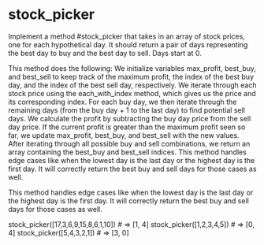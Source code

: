 # stock_picker
Implement a method #stock_picker that takes in an array of stock prices, one for each hypothetical day. It should return a pair of days representing the best day to buy and the best day to sell. Days start at 0.

This method does the following:
We initialize variables max_profit, best_buy, and best_sell to keep track of the maximum profit, the index of the best buy day, and the index of the best sell day, respectively.
We iterate through each stock price using the each_with_index method, which gives us the price and its corresponding index.
For each buy day, we then iterate through the remaining days (from the buy day + 1 to the last day) to find potential sell days.
We calculate the profit by subtracting the buy day price from the sell day price.
If the current profit is greater than the maximum profit seen so far, we update max_profit, best_buy, and best_sell with the new values.
After iterating through all possible buy and sell combinations, we return an array containing the best_buy and best_sell indices.
This method handles edge cases like when the lowest day is the last day or the highest day is the first day. It will correctly return the best buy and sell days for those cases as well.

This method handles edge cases like when the lowest day is the last day or the highest day is the first day. It will correctly return the best buy and sell days for those cases as well.

stock_picker([17,3,6,9,15,8,6,1,10])  # => [1, 4]
stock_picker([1,2,3,4,5])             # => [0, 4]
stock_picker([5,4,3,2,1])             # => [3, 0]
